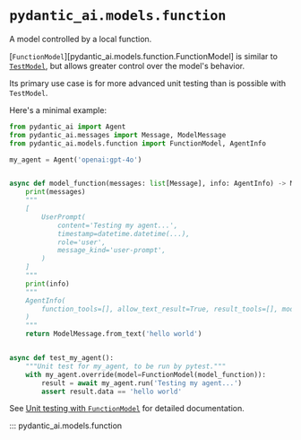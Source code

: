 # `pydantic_ai.models.function`

A model controlled by a local function.

[`FunctionModel`][pydantic_ai.models.function.FunctionModel] is similar to [`TestModel`](test.md),
but allows greater control over the model's behavior.

Its primary use case is for more advanced unit testing than is possible with `TestModel`.

Here's a minimal example:

```py {title="function_model_usage.py" call_name="test_my_agent" lint="not-imports"}
from pydantic_ai import Agent
from pydantic_ai.messages import Message, ModelMessage
from pydantic_ai.models.function import FunctionModel, AgentInfo

my_agent = Agent('openai:gpt-4o')


async def model_function(messages: list[Message], info: AgentInfo) -> ModelMessage:
    print(messages)
    """
    [
        UserPrompt(
            content='Testing my agent...',
            timestamp=datetime.datetime(...),
            role='user',
            message_kind='user-prompt',
        )
    ]
    """
    print(info)
    """
    AgentInfo(
        function_tools=[], allow_text_result=True, result_tools=[], model_settings=None
    )
    """
    return ModelMessage.from_text('hello world')


async def test_my_agent():
    """Unit test for my_agent, to be run by pytest."""
    with my_agent.override(model=FunctionModel(model_function)):
        result = await my_agent.run('Testing my agent...')
        assert result.data == 'hello world'
```

See [Unit testing with `FunctionModel`](../../testing-evals.md#unit-testing-with-functionmodel) for detailed documentation.

::: pydantic_ai.models.function
